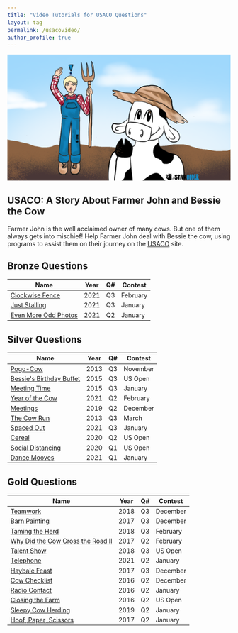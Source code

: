 ```yaml
---
title: "Video Tutorials for USACO Questions"  
layout: tag  
permalink: /usacovideo/  
author_profile: true  
---
```

![](/assets/images/USACObessieheader.PNG)

## USACO: A Story About Farmer John and Bessie the Cow  

Farmer John is the well acclaimed owner of many cows. But one of them always gets into mischief! Help Farmer John deal with Bessie the cow, using programs to assist them on their journey on the [USACO](http://usaco.org/) site.


  
## Bronze Questions
    
| Name   |  Year   | Q# | Contest |  
|--------|---------|----|---------|  
| [Clockwise Fence](/usacovideo/usaco-2021-bronze-february-q3) | 2021 | Q3 | February |   
| [Just Stalling](/usacovideo/usaco-2021-bronze-january-q3) | 2021 | Q3 | January |   
| [Even More Odd Photos](/usacovideo/usaco-2021-bronze-january-q2) | 2021 | Q2 | January |   
  
## Silver Questions
    
| Name   |  Year   | Q# | Contest |  
|--------|---------|----|---------|  
| [Pogo-Cow](/usacovideo/usaco-2013-silver-november-q3) | 2013 | Q3 | November |   
| [Bessie's Birthday Buffet](/usacovideo/usaco-2015-silver-us-open-q3) | 2015 | Q3 | US Open |   
| [Meeting Time](/usacovideo/usaco-2015-silver-january-q3) | 2015 | Q3 | January |   
| [Year of the Cow](/usacovideo/usaco-2021-silver-february-q2) | 2021 | Q2 | February |   
| [Meetings](/usacovideo/usaco-2019-silver-december-q2) | 2019 | Q2 | December |   
| [The Cow Run](/usacovideo/usaco-2013-silver-march-q3) | 2013 | Q3 | March |   
| [Spaced Out](/usacovideo/usaco-2021-silver-january-q3) | 2021 | Q3 | January |   
| [Cereal](/usacovideo/usaco-2020-silver-us-open-q2) | 2020 | Q2 | US Open |   
| [Social Distancing](/usacovideo/usaco-2020-silver-us-open-q1) | 2020 | Q1 | US Open |   
| [Dance Mooves](/usacovideo/usaco-2021-silver-january-q1) | 2021 | Q1 | January |   
  
## Gold Questions
    
| Name   |  Year   | Q# | Contest |  
|--------|---------|----|---------|  
| [Teamwork](/usacovideo/usaco-2018-gold-december-q3) | 2018 | Q3 | December |   
| [Barn Painting](/usacovideo/usaco-2017-gold-december-q3) | 2017 | Q3 | December |   
| [Taming the Herd](/usacovideo/usaco-2018-gold-february-q3) | 2018 | Q3 | February |   
| [Why Did the Cow Cross the Road II](/usacovideo/usaco-2017-gold-february-q2) | 2017 | Q2 | February |   
| [Talent Show](/usacovideo/usaco-2018-gold-us-open-q3) | 2018 | Q3 | US Open |   
| [Telephone](/usacovideo/usaco-2021-gold-january-q2) | 2021 | Q2 | January |   
| [Haybale Feast](/usacovideo/usaco-2017-gold-december-q3) | 2017 | Q3 | December |   
| [Cow Checklist](/usacovideo/usaco-2016-gold-december-q2) | 2016 | Q2 | December |   
| [Radio Contact](/usacovideo/usaco-2016-gold-january-q2) | 2016 | Q2 | January |   
| [Closing the Farm](/usacovideo/usaco-2016-gold-us-open-q2) | 2016 | Q2 | US Open |   
| [Sleepy Cow Herding](/usacovideo/usaco-2019-gold-january-q2) | 2019 | Q2 | January |   
| [Hoof, Paper, Scissors](/usacovideo/usaco-2017-gold-january-q2) | 2017 | Q2 | January |   
